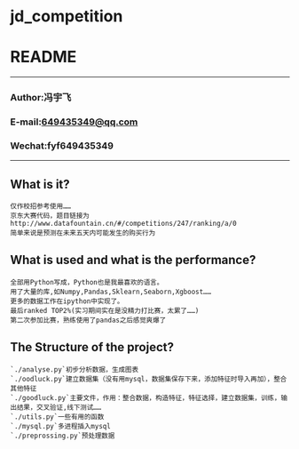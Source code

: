 # jd_competition
README
===========================
****
### Author:冯宇飞
### E-mail:649435349@qq.com
### Wechat:fyf649435349
****

## What is it?
```
仅作校招参考使用……
京东大赛代码，题目链接为http://www.datafountain.cn/#/competitions/247/ranking/a/0
简单来说是预测在未来五天内可能发生的购买行为
```
   
## What is used and what is the performance?
```
全部用Python写成，Python也是我最喜欢的语言。
用了大量的库,如Numpy,Pandas,Sklearn,Seaborn,Xgboost……
更多的数据工作在ipython中实现了。
最后ranked TOP2%(实习期间实在是没精力打比赛，太累了……)
第二次参加比赛，熟练使用了pandas之后感觉爽爆了
```

## The Structure of the project?
```
`./analyse.py`初步分析数据，生成图表
`./oodluck.py`建立数据集（没有用mysql，数据集保存下来，添加特征时导入再加），整合其他特征
`./goodluck.py`主要文件，作用：整合数据，构造特征，特征选择，建立数据集，训练，输出结果，交叉验证,线下测试……
`./utils.py`一些有用的函数
`./mysql.py`多进程插入mysql
`./preprossing.py`预处理数据
```
